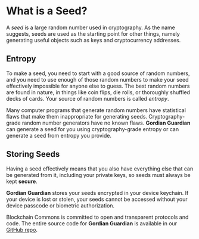 # What is a Seed?

A *seed* is a large random number used in cryptography. As the name suggests, seeds are used as the starting point for other things, namely generating useful objects such as keys and cryptocurrency addresses.

## Entropy

To make a seed, you need to start with a good source of random numbers, and you need to use enough of those random numbers to make your seed effectively impossible for anyone else to guess. The best random numbers are found in nature, in things like coin flips, die rolls, or thoroughly shuffled decks of cards. Your source of random numbers is called *entropy*.

Many computer programs that generate random numbers have statistical flaws that make them inappropriate for generating seeds. Cryptography-grade random number generators have no known flaws. **Gordian Guardian** can generate a seed for you using cryptography-grade entropy or can generate a seed from entropy you provide.

## Storing Seeds

Having a seed effectively means that you also have everything else that can be generated from it, including your private keys, so seeds must always be kept **secure**.

**Gordian Guardian** stores your seeds encrypted in your device keychain. If your device is lost or stolen, your seeds cannot be accessed without your device passcode or biometric authorization. 

Blockchain Commons is committed to open and transparent protocols and code. The entire source code for **Gordian Guardian** is available in our [GitHub repo](https://github.com/BlockchainCommons/iOS-GordianGuardian).
